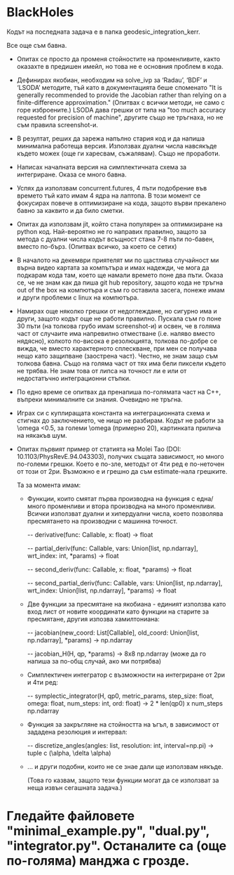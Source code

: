 # BlackHoles
Кодът на последната задача е в папка geodesic_integration_kerr.

Все още съм бавна. 
- Опитах се просто да променя стойностите на променливите, както оказахте в предишен имейл, но това не е основния проблем в кода.
- Дефинирах якобиан, необходим на solve_ivp за ‘Radau’, ‘BDF’ и ‘LSODA’ методите, тъй като в документацията беше споменато "It is generally recommended to provide the Jacobian rather than relying on a finite-difference approximation." (Опитвах с всички методи, не само с горе изброените.) LSODA дава грешки от типа на "too much accuracy requested for precision of machine", другите също не тръгнаха, но не съм правила screenshot-и. 
- В резултат, реших да зарежа напълно стария код и да напиша минимална работеща версия. Използвах дуални числа навсякъде където можех (още ги харесвам, съжалявам). Също не проработи.
- Написах началната версия на симплектичната схема за интегриране. Оказа се много бавна.
- Успях да използвам concurrent.futures, 4 пъти подобрение във времето тъй като имам 4 ядра на лаптопа. В този момент се фокусирах повече в оптимизиране на кода, защото върви прекалено бавно за каквито и да било сметки.
- Опитах да използвам jit, който стана популярен за оптимизиране на python код. Най-вероятно не го направих правилно, защото за метода с дуални числа кодът всъщност стана 7-8 пъти по-бавен, вместо по-бърз. (Опитвах всичко, за което се сетих)
- В началото на декември приятелят ми по щастлива случайност ми върна видео картата за компътъра и имах надежди, че мога да подкарам кода там, което ще намали времето поне два пъти. Оказа се, че не знам как да пиша git hub repository, защото кода не тръгна out of the box на компютъра и съм го оставила засега, понеже имам и други проблеми с linux на компютъра.
- Намирах още няколко грешки от недоглеждане, но сигурно има и други, защото кодът още не работи правилно. Пускала съм го поне 30 пъти (на толкова грубо имам screenshot-и) и освен, че в голяма част от случаите има напревилно отместване (i.e. наляво вместо нядясно), колкото по-висока е резолюцията, толкова по-добре се вижда, че вместо характерното сплескване, при мен се получава нещо като защипване (заострена част). Честно, не знам защо съм толкова бавна. Също на голяма част от тях има бели пиксели където не трябва. Не знам това от липса на точност ли е или от недостатъчно интеграционни стъпки.
- По едно време се опитвах да пренапиша по-голямата част на C++, въпреки минималните си знания. Очевидно не тръгна.
- Играх си с куплиращата константа на интеграционната схема и стигнах до заключението, че нищо не разбирам. Кодът не работи за \omega <0.5, за големи \omega (примерно 20), картинката прилича на някакъв шум.
- Опитах първият пример от статията на Molei Tao (DOI: 10.1103/PhysRevE.94.043303), получих същата зависимост, но много по-големи грешки. Което е по-зле, методът от 4ти ред е по-неточен от този от 2ри. Възможно е и грешно да съм estimate-нала грешките.

  Та за момента имам:
  - Функции, които смятат първа производна на функция с една/много променливи и втора производна на много променливи. Всички използват дуални и хипердуални числа, което позволява пресмятането на производни с машинна точност.
    
    -- derivative(func: Callable, x: float) ->  float
    
    -- partial_deriv(func: Callable, vars: Union[list, np.ndarray], wrt_index: int, *params) -> float
    
    -- second_deriv(func: Callable, x: float, *params) -> float
    
    -- second_partial_deriv(func: Callable, vars: Union[list, np.ndarray], wrt_index: Union[list, np.ndarray], *params) -> float
    
  - Две функции за пресмятане на якобиана - единият използва като вход лист от новите координати като функции на старите за пресмятане, другия изпозва хамилтониана:
    
    -- jacobian(new_coord: List[Callable], old_coord: Union[list, np.ndarray], *params) -> np.ndarray
    
    -- jacobian_H(H, qp, *params) -> 8x8 np.ndarray (може да го напиша за по-общ случай, ако ми потрябва)
    
  - Симплектичен интегратор с възможности на интегриране от 2ри и 4ти ред:
    
    -- symplectic_integrator(H, qp0, metric_params, step_size: float, omega: float, num_steps: int, ord: float) -> 2 * len(qp0) x num_steps np.ndarray
    
  - Функция за закръгляне на стойността на ъгъл, в зависимост от зададена резолюция и интервал:
    
    -- discretize_angles(angles: list, resolution: int, interval=np.pi) -> tuple с (\alpha, \delta \alpha)
    
  - ... и други подобни, които не се знае дали ще използвам някъде.
    
    (Това го казвам, защото тези функции могат да се използват за неща извън сегашната задача.)
 
# Гледайте файловете "minimal_example.py", "dual.py", "integrator.py". Останалите са (още по-голяма) манджа с грозде.  
    
  
